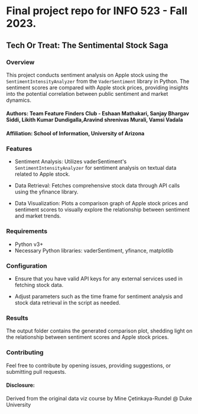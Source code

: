 # Final project repo for INFO 523 - Fall 2023.
## Tech Or Treat: The Sentimental Stock Saga

### Overview
This project conducts sentiment analysis on Apple stock using the `SentimentIntensityAnalyzer` from the `VaderSentiment` library in Python. The sentiment scores are compared with Apple stock prices, providing insights into the potential correlation between public sentiment and market dynamics.

#### Authors: Team Feature Finders Club - Eshaan Mathakari, Sanjay Bhargav Siddi, Likith Kumar Dundigalla,Aravind shrenivas Murali, Vamsi Vadala
#### Affiliation: School of Information, University of Arizona  

### Features
- Sentiment Analysis: Utilizes vaderSentiment's `SentimentIntensityAnalyzer` for sentiment analysis on textual data related to Apple stock.

- Data Retrieval: Fetches comprehensive stock data through API calls using the yfinance library.

- Data Visualization: Plots a comparison graph of Apple stock prices and sentiment scores to visually explore the relationship between sentiment and market trends.

### Requirements
- Python v3+
- Necessary Python libraries: vaderSentiment, yfinance, matplotlib


### Configuration
- Ensure that you have valid API keys for any external services used in fetching stock data.

- Adjust parameters such as the time frame for sentiment analysis and stock data retrieval in the script as needed.

### Results
The output folder contains the generated comparison plot, shedding light on the relationship between sentiment scores and Apple stock prices.

### Contributing
Feel free to contribute by opening issues, providing suggestions, or submitting pull requests.

#### Disclosure:
Derived from the original data viz course by Mine Çetinkaya-Rundel @ Duke University

